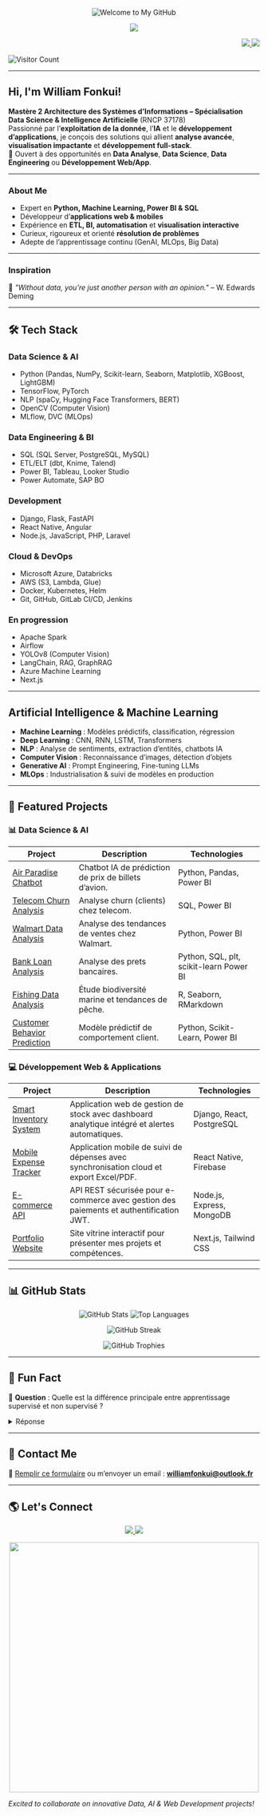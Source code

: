 <p align="center">
  <img src="https://capsule-render.vercel.app/api?type=wave&color=gradient&height=150&section=header&text=Welcome%20to%20My%20GitHub!&fontSize=30&fontColor=333333&animation=fadeIn" alt="Welcome to My GitHub">
</p>

<p align="center">
  <img src="https://readme-typing-svg.herokuapp.com/?lines=Welcome+to+my+GitHub!;Data+Scientist+%26+Full-Stack+Developer;Machine+Learning+%26+AI+Enthusiast;Power+BI+%26+Data+Engineering&center=true&width=500&height=50">
</p>

<p align="right">
  <a href="https://github.com/liam237/liam237/blob/main/CV DATA ANALYST SCIENTIST FONKUI.pdf" target="_blank">
    <img src="https://img.shields.io/badge/📄 Télécharger%20mon%20CV-bleu?style=for-the-badge&logo=adobeacrobatreader&logoColor=white">
  </a>
  <a href="https://forms.gle/L31yDHKAx9y9tyyQ8" target="_blank">
    <img src="https://img.shields.io/badge/Contact-William%20Fonkui-blue?style=for-the-badge">
  </a>
</p>

![Visitor Count](https://komarev.com/ghpvc/?username=liam237&color=blue)

---

## Hi, I'm William Fonkui!  

**Mastère 2 Architecture des Systèmes d’Informations – Spécialisation Data Science & Intelligence Artificielle** (RNCP 37178)  
Passionné par l’**exploitation de la donnée**, l’**IA** et le **développement d’applications**, je conçois des solutions qui allient **analyse avancée**, **visualisation impactante** et **développement full-stack**.  
📍 Ouvert à des opportunités en **Data Analyse**, **Data Science**, **Data Engineering** ou **Développement Web/App**.

---

### About Me
- Expert en **Python, Machine Learning, Power BI & SQL**  
- Développeur d’**applications web & mobiles**  
- Expérience en **ETL, BI, automatisation** et **visualisation interactive**  
- Curieux, rigoureux et orienté **résolution de problèmes**  
- Adepte de l’apprentissage continu (GenAI, MLOps, Big Data)

---

### Inspiration  
📌 *"Without data, you’re just another person with an opinion."* – W. Edwards Deming  

---

## 🛠 Tech Stack

### **Data Science & AI**
- Python (Pandas, NumPy, Scikit-learn, Seaborn, Matplotlib, XGBoost, LightGBM)  
- TensorFlow, PyTorch  
- NLP (spaCy, Hugging Face Transformers, BERT)  
- OpenCV (Computer Vision)  
- MLflow, DVC (MLOps)  

### **Data Engineering & BI**
- SQL (SQL Server, PostgreSQL, MySQL)  
- ETL/ELT (dbt, Knime, Talend)  
- Power BI, Tableau, Looker Studio  
- Power Automate, SAP BO  

### **Development**
- Django, Flask, FastAPI  
- React Native, Angular  
- Node.js, JavaScript, PHP, Laravel  

### **Cloud & DevOps**
- Microsoft Azure, Databricks  
- AWS (S3, Lambda, Glue)  
- Docker, Kubernetes, Helm  
- Git, GitHub, GitLab CI/CD, Jenkins  

### **En progression**
- Apache Spark  
- Airflow  
- YOLOv8 (Computer Vision)  
- LangChain, RAG, GraphRAG  
- Azure Machine Learning  
- Next.js  

---

## Artificial Intelligence & Machine Learning
- **Machine Learning** : Modèles prédictifs, classification, régression  
- **Deep Learning** : CNN, RNN, LSTM, Transformers  
- **NLP** : Analyse de sentiments, extraction d’entités, chatbots IA  
- **Computer Vision** : Reconnaissance d’images, détection d’objets  
- **Generative AI** : Prompt Engineering, Fine-tuning LLMs  
- **MLOps** : Industrialisation & suivi de modèles en production  

---

## 📂 Featured Projects  

### **📊 Data Science & AI**
| Project | Description | Technologies |
|-----------|-------------|----------------|
| [Air Paradise Chatbot](https://github.com/liam237/air_paradise_chatbot) | Chatbot IA de prédiction de prix de billets d’avion. | Python, Pandas, Power BI |
| [Telecom Churn Analysis](https://github.com/liam237/telecom-churn-analysis) | Analyse churn (clients) chez telecom. | SQL, Power BI |
| [Walmart Data Analysis](https://github.com/liam237/walmart-data-analysis) | Analyse des tendances de ventes chez Walmart. | Python, Power BI |
| [Bank Loan Analysis](https://github.com/liam237/bank-loan-analysis) | Analyse des prets bancaires. | Python, SQL, plt, scikit-learn Power BI |
| [Fishing Data Analysis](https://github.com/liam237/fishing-data-analysis) | Étude biodiversité marine et tendances de pêche. | R, Seaborn, RMarkdown |
| [Customer Behavior Prediction](https://github.com/liam237/customer-behavior-prediction) | Modèle prédictif de comportement client. | Python, Scikit-Learn, Power BI |

### **💻 Développement Web & Applications**
| Project | Description | Technologies |
|-----------|-------------|----------------|
| [Smart Inventory System](https://github.com/liam237/smart-inventory) | Application web de gestion de stock avec dashboard analytique intégré et alertes automatiques. | Django, React, PostgreSQL |
| [Mobile Expense Tracker](https://github.com/liam237/mobile-expense-tracker) | Application mobile de suivi de dépenses avec synchronisation cloud et export Excel/PDF. | React Native, Firebase |
| [E-commerce API](https://github.com/liam237/ecommerce-api) | API REST sécurisée pour e-commerce avec gestion des paiements et authentification JWT. | Node.js, Express, MongoDB |
| [Portfolio Website](https://github.com/liam237/portfolio-website) | Site vitrine interactif pour présenter mes projets et compétences. | Next.js, Tailwind CSS |

---

## 📊 GitHub Stats  
<p align="center">
  <img src="https://github-readme-stats.vercel.app/api?username=liam237&show_icons=true&theme=radical" alt="GitHub Stats" />
  <img src="https://github-readme-stats.vercel.app/api/top-langs/?username=liam237&layout=compact&theme=radical" alt="Top Languages" />
</p>

<p align="center">
  <img src="https://github-readme-streak-stats.herokuapp.com/?user=liam237&theme=radical" alt="GitHub Streak" />
</p>

<p align="center">
  <img src="https://github-profile-trophy.vercel.app/?username=liam237&theme=radical&margin-w=15&no-frame=true" alt="GitHub Trophies" />
</p>

---

## 🤯 Fun Fact  
🧠 **Question** : Quelle est la différence principale entre apprentissage supervisé et non supervisé ?  
<details>
    <summary>Réponse</summary>
  🔍 **A:** Supervisé → données étiquetées, Non supervisé → pas d'étiquettes.
</details>

---

## 📩 Contact Me  
💬 [Remplir ce formulaire](https://forms.gle/L31yDHKAx9y9tyyQ8) ou m’envoyer un email : **williamfonkui@outlook.fr**  

---

## 🌎 Let's Connect  
<p align="center">
  <a href="https://www.linkedin.com/in/data-williamfonkui/" target="_blank">
    <img src="https://img.shields.io/badge/LinkedIn-Connect-blue?logo=linkedin" />
  </a>
  <a href="https://github.com/liam237" target="_blank">
    <img src="https://img.shields.io/badge/GitHub-Follow-black?logo=github" />
  </a>
</p>

<p align="center">
  <img src="https://media.giphy.com/media/xT9IgzoKnwFNmISR8I/giphy.gif" width="500">
</p>

*Excited to collaborate on innovative Data, AI & Web Development projects!*
